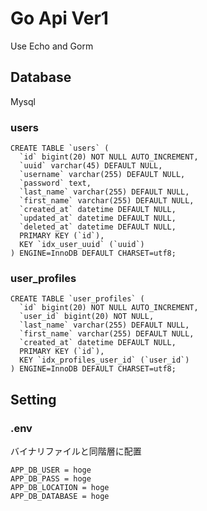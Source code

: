 # Go Api Ver1

Use Echo and Gorm

## Database

Mysql

### users

    CREATE TABLE `users` (
      `id` bigint(20) NOT NULL AUTO_INCREMENT,
      `uuid` varchar(45) DEFAULT NULL,
      `username` varchar(255) DEFAULT NULL,
      `password` text,
      `last_name` varchar(255) DEFAULT NULL,
      `first_name` varchar(255) DEFAULT NULL,
      `created_at` datetime DEFAULT NULL,
      `updated_at` datetime DEFAULT NULL,
      `deleted_at` datetime DEFAULT NULL,
      PRIMARY KEY (`id`),
      KEY `idx_user_uuid` (`uuid`)
    ) ENGINE=InnoDB DEFAULT CHARSET=utf8;

### user_profiles

    CREATE TABLE `user_profiles` (
      `id` bigint(20) NOT NULL AUTO_INCREMENT,
      `user_id` bigint(20) NOT NULL,
      `last_name` varchar(255) DEFAULT NULL,
      `first_name` varchar(255) DEFAULT NULL,
      `created_at` datetime DEFAULT NULL,
      PRIMARY KEY (`id`),
      KEY `idx_profiles_user_id` (`user_id`)
    ) ENGINE=InnoDB DEFAULT CHARSET=utf8;

## Setting

### .env

バイナリファイルと同階層に配置

    APP_DB_USER = hoge
    APP_DB_PASS = hoge
    APP_DB_LOCATION = hoge
    APP_DB_DATABASE = hoge